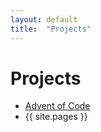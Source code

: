 ```yaml
---
layout: default
title:  "Projects"
---
```


# Projects
- [Advent of Code](/projects/aoc/)
- {{ site.pages }}
